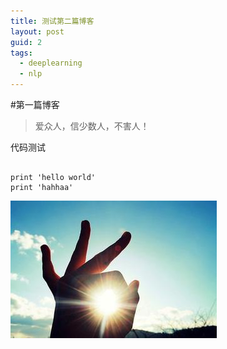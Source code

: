 ```yaml
---
title: 测试第二篇博客
layout: post
guid: 2
tags:
  - deeplearning
  - nlp
---
```



#第一篇博客
> 爱众人，信少数人，不害人！  

代码测试

<pre><code>
print 'hello world'
print 'hahhaa'
</code></pre>

![My Blog](/media/files/2014/07/20/myblog.jpg)
